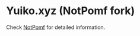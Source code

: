 # Yuiko.xyz (NotPomf fork)

Check [NotPomf](https://github.com/maxpowa/npomf) for detailed information.
